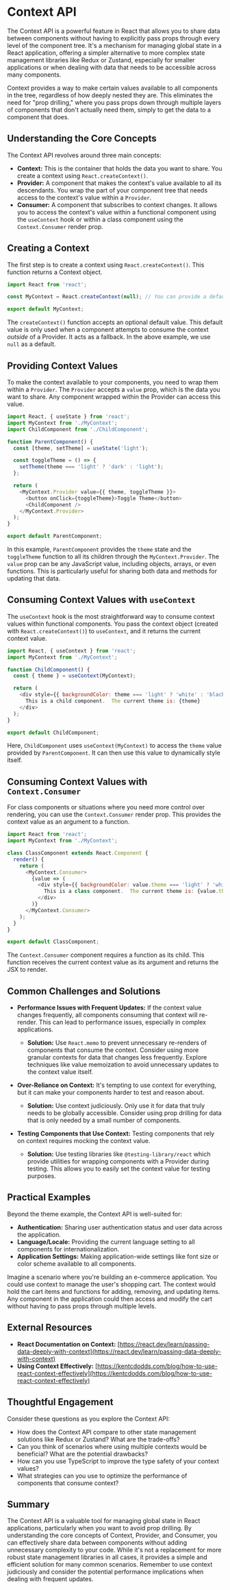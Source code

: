 # Context API

The Context API is a powerful feature in React that allows you to share data between components without having to explicitly pass props through every level of the component tree. It's a mechanism for managing global state in a React application, offering a simpler alternative to more complex state management libraries like Redux or Zustand, especially for smaller applications or when dealing with data that needs to be accessible across many components.

Context provides a way to make certain values available to all components in the tree, regardless of how deeply nested they are. This eliminates the need for "prop drilling," where you pass props down through multiple layers of components that don't actually need them, simply to get the data to a component that does.

## Understanding the Core Concepts

The Context API revolves around three main concepts:

*   **Context:** This is the container that holds the data you want to share. You create a context using `React.createContext()`.
*   **Provider:** A component that makes the context's value available to all its descendants. You wrap the part of your component tree that needs access to the context's value within a `Provider`.
*   **Consumer:** A component that subscribes to context changes. It allows you to access the context's value within a functional component using the `useContext` hook or within a class component using the `Context.Consumer` render prop.

## Creating a Context

The first step is to create a context using `React.createContext()`.  This function returns a Context object.

```javascript
import React from 'react';

const MyContext = React.createContext(null); // You can provide a default value here. null is common

export default MyContext;
```

The `createContext()` function accepts an optional default value. This default value is only used when a component attempts to consume the context *outside* of a Provider. It acts as a fallback. In the above example, we use `null` as a default.

## Providing Context Values

To make the context available to your components, you need to wrap them within a `Provider`. The `Provider` accepts a `value` prop, which is the data you want to share.  Any component wrapped within the Provider can access this value.

```javascript
import React, { useState } from 'react';
import MyContext from './MyContext';
import ChildComponent from './ChildComponent';

function ParentComponent() {
  const [theme, setTheme] = useState('light');

  const toggleTheme = () => {
    setTheme(theme === 'light' ? 'dark' : 'light');
  };

  return (
    <MyContext.Provider value={{ theme, toggleTheme }}>
      <button onClick={toggleTheme}>Toggle Theme</button>
      <ChildComponent />
    </MyContext.Provider>
  );
}

export default ParentComponent;
```

In this example, `ParentComponent` provides the `theme` state and the `toggleTheme` function to all its children through the `MyContext.Provider`. The `value` prop can be any JavaScript value, including objects, arrays, or even functions. This is particularly useful for sharing both data and methods for updating that data.

## Consuming Context Values with `useContext`

The `useContext` hook is the most straightforward way to consume context values within functional components. You pass the context object (created with `React.createContext()`) to `useContext`, and it returns the current context value.

```javascript
import React, { useContext } from 'react';
import MyContext from './MyContext';

function ChildComponent() {
  const { theme } = useContext(MyContext);

  return (
    <div style={{ backgroundColor: theme === 'light' ? 'white' : 'black', color: theme === 'light' ? 'black' : 'white' }}>
      This is a child component.  The current theme is: {theme}
    </div>
  );
}

export default ChildComponent;
```

Here, `ChildComponent` uses `useContext(MyContext)` to access the `theme` value provided by `ParentComponent`.  It can then use this value to dynamically style itself.

## Consuming Context Values with `Context.Consumer`

For class components or situations where you need more control over rendering, you can use the `Context.Consumer` render prop. This provides the context value as an argument to a function.

```javascript
import React from 'react';
import MyContext from './MyContext';

class ClassComponent extends React.Component {
  render() {
    return (
      <MyContext.Consumer>
        {value => (
          <div style={{ backgroundColor: value.theme === 'light' ? 'white' : 'black', color: value.theme === 'light' ? 'black' : 'white' }}>
            This is a class component.  The current theme is: {value.theme}
          </div>
        )}
      </MyContext.Consumer>
    );
  }
}

export default ClassComponent;
```

The `Context.Consumer` component requires a function as its child. This function receives the current context value as its argument and returns the JSX to render.

## Common Challenges and Solutions

*   **Performance Issues with Frequent Updates:** If the context value changes frequently, all components consuming that context will re-render. This can lead to performance issues, especially in complex applications.

    *   **Solution:** Use `React.memo` to prevent unnecessary re-renders of components that consume the context.  Consider using more granular contexts for data that changes less frequently.  Explore techniques like value memoization to avoid unnecessary updates to the context value itself.

*   **Over-Reliance on Context:**  It's tempting to use context for everything, but it can make your components harder to test and reason about.

    *   **Solution:** Use context judiciously. Only use it for data that truly needs to be globally accessible.  Consider using prop drilling for data that is only needed by a small number of components.

*   **Testing Components that Use Context:** Testing components that rely on context requires mocking the context value.

    *   **Solution:** Use testing libraries like `@testing-library/react` which provide utilities for wrapping components with a Provider during testing.  This allows you to easily set the context value for testing purposes.

## Practical Examples

Beyond the theme example, the Context API is well-suited for:

*   **Authentication:** Sharing user authentication status and user data across the application.
*   **Language/Locale:**  Providing the current language setting to all components for internationalization.
*   **Application Settings:**  Making application-wide settings like font size or color scheme available to all components.

Imagine a scenario where you're building an e-commerce application. You could use context to manage the user's shopping cart. The context would hold the cart items and functions for adding, removing, and updating items. Any component in the application could then access and modify the cart without having to pass props through multiple levels.

## External Resources

*   **React Documentation on Context:** [https://react.dev/learn/passing-data-deeply-with-context](https://react.dev/learn/passing-data-deeply-with-context)
*   **Using Context Effectively:** [https://kentcdodds.com/blog/how-to-use-react-context-effectively](https://kentcdodds.com/blog/how-to-use-react-context-effectively)

## Thoughtful Engagement

Consider these questions as you explore the Context API:

*   How does the Context API compare to other state management solutions like Redux or Zustand?  What are the trade-offs?
*   Can you think of scenarios where using multiple contexts would be beneficial?  What are the potential drawbacks?
*   How can you use TypeScript to improve the type safety of your context values?
*   What strategies can you use to optimize the performance of components that consume context?

## Summary

The Context API is a valuable tool for managing global state in React applications, particularly when you want to avoid prop drilling. By understanding the core concepts of Context, Provider, and Consumer, you can effectively share data between components without adding unnecessary complexity to your code. While it's not a replacement for more robust state management libraries in all cases, it provides a simple and efficient solution for many common scenarios. Remember to use context judiciously and consider the potential performance implications when dealing with frequent updates.